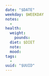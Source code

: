 ```yaml
---
date: "$DATE"
weekday: $WEEKDAY
notes:
  - 
health:
  weight:
    pounds: 
  diet: $DIET
  note:
  mood:
tags:
  -
uuid: "$UUID"
---
```



